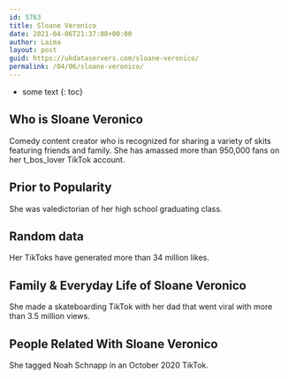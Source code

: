 ```yaml
---
id: 5763
title: Sloane Veronico
date: 2021-04-06T21:37:08+00:00
author: Laima
layout: post
guid: https://ukdataservers.com/sloane-veronico/
permalink: /04/06/sloane-veronico/
---
```


* some text
{: toc}


## Who is Sloane Veronico
                  
                  
                  
Comedy content creator who is recognized for sharing a variety of skits featuring friends and family. She has amassed more than 950,000 fans on her t_bos_lover TikTok account.
                  
              
            
              
            
                
                
                
## Prior to Popularity
                  
                  
                  
She was valedictorian of her high school graduating class.
                  
              
            
              
            
                
                
                
## Random data
                  
                  
                  
Her TikToks have generated more than 34 million likes. 
                  
              
            
              
            
                
                
                
## Family & Everyday Life of Sloane Veronico
                  
                  
                  
She made a skateboarding TikTok with her dad that went viral with more than 3.5 million views. 
                  
              
            
              
            
                
                
                
## People Related With Sloane Veronico
                  
                  
                  
She tagged Noah Schnapp in an October 2020 TikTok. 
                  
              
            
              
            
                
              
            
              
              
            
            
              
            
          
          
          